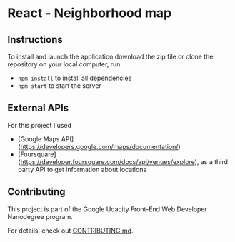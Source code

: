 # React - Neighborhood map

## Instructions

To install and launch the application download the zip file or clone the repository on your local computer, run
 * `npm install` to install all dependencies
 * `npm start` to start the server


## External APIs

For this project I used
* [Google Maps API] (https://developers.google.com/maps/documentation/)
* [Foursquare] (https://developer.foursquare.com/docs/api/venues/explore), as a third party API to get information about locations


## Contributing

This project is part of the Google Udacity Front-End Web Developer Nanodegree program.

For details, check out [CONTRIBUTING.md](CONTRIBUTING.md).
